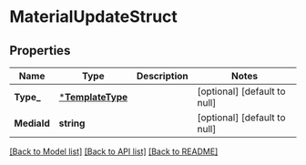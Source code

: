 # MaterialUpdateStruct

## Properties
Name | Type | Description | Notes
------------ | ------------- | ------------- | -------------
**Type_** | [***TemplateType**](TemplateType.md) |  | [optional] [default to null]
**MediaId** | **string** |  | [optional] [default to null]

[[Back to Model list]](../README.md#documentation-for-models) [[Back to API list]](../README.md#documentation-for-api-endpoints) [[Back to README]](../README.md)


